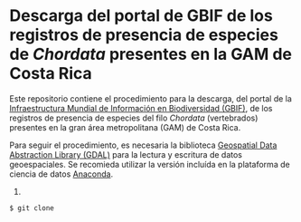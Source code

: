 # Descarga del portal de GBIF de los registros de presencia de especies de _Chordata_ presentes en la GAM de Costa Rica
Este repositorio contiene el procedimiento para la descarga, del portal de la [Infraestructura Mundial de Información en Biodiversidad (GBIF)](https://www.gbif.org/), de los registros de presencia de especies del filo _Chordata_ (vertebrados) presentes en la gran área metropolitana (GAM) de Costa Rica.

Para seguir el procedimiento, es necesaria la biblioteca [Geospatial Data Abstraction Library (GDAL)](https://gdal.org/) para la lectura y escritura de datos geoespaciales. Se recomieda utilizar la versión incluída en la plataforma de ciencia de datos [Anaconda](https://www.anaconda.com/).

1. 
```terminal
$ git clone 
```

